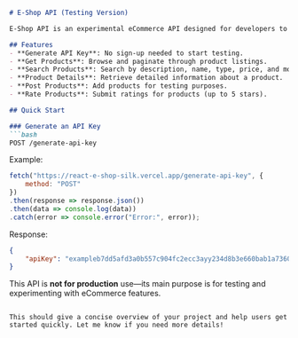 

```markdown
# E-Shop API (Testing Version)

E-Shop API is an experimental eCommerce API designed for developers to test and experiment with basic shop features. No sign-up is required, and the API is perfect for trial runs, mockups, and quick demos.

## Features
- **Generate API Key**: No sign-up needed to start testing.
- **Get Products**: Browse and paginate through product listings.
- **Search Products**: Search by description, name, type, price, and more.
- **Product Details**: Retrieve detailed information about a product.
- **Post Products**: Add products for testing purposes.
- **Rate Products**: Submit ratings for products (up to 5 stars).

## Quick Start

### Generate an API Key
```bash
POST /generate-api-key
```

Example:
```javascript
fetch("https://react-e-shop-silk.vercel.app/generate-api-key", {
    method: "POST"
})
.then(response => response.json())
.then(data => console.log(data))
.catch(error => console.error("Error:", error));
```

Response:
```json
{
    "apiKey": "exampleb7dd5afd3a0b557c904fc2ecc3ayy234d8b3e660bab1a736030d8b54"
}
```
This API is **not for production** use—its main purpose is for testing and experimenting with eCommerce features.
```

This should give a concise overview of your project and help users get started quickly. Let me know if you need more details!
